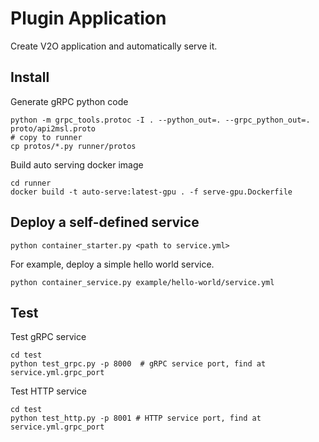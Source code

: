 # Plugin Application
Create V2O application and automatically serve it.

## Install

Generate gRPC python code
```shell script
python -m grpc_tools.protoc -I . --python_out=. --grpc_python_out=. proto/api2msl.proto
# copy to runner
cp protos/*.py runner/protos
```

Build auto serving docker image
```shell script
cd runner
docker build -t auto-serve:latest-gpu . -f serve-gpu.Dockerfile
```

## Deploy a self-defined service
```shell script
python container_starter.py <path to service.yml>
```

For example, deploy a simple hello world service.
```shell script
python container_service.py example/hello-world/service.yml
```

## Test

Test gRPC service
```shell script
cd test
python test_grpc.py -p 8000  # gRPC service port, find at service.yml.grpc_port
```

Test HTTP service
```shell script
cd test
python test_http.py -p 8001 # HTTP service port, find at service.yml.grpc_port
```
